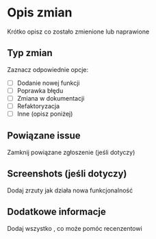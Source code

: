 # Opis zmian
Krótko opisz co zostało zmienione lub naprawione

## Typ zmian
Zaznacz odpowiednie opcje:
- [ ] Dodanie nowej funkcji
- [ ] Poprawka błędu
- [ ] Zmiana w dokumentacji
- [ ] Refaktoryzacja
- [ ] Inne (opisz poniżej)

## Powiązane issue
Zamknij powiązane zgłoszenie (jeśli dotyczy)

## Screenshots (jeśli dotyczy)
Dodaj zrzuty jak działa nowa funkcjonalność

## Dodatkowe informacje
Dodaj wszystko , co może pomóc recenzentowi
